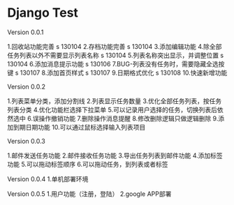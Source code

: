 Django Test
===========

Version 0.0.1

1.回收站功能完善 s 130104
2.存档功能完善 s 130104
3.添加编辑功能 
4.除全部任务列表以外不需要显示列表名称 s 130104
5.列表名称突出显示，并调整位置 s 130104
6.添加消息提示功能 s 130106
7.BUG-列表没有任务时，需要隐藏全选按键 s 130107
8.添加首页样式 s 130107
9.日期格式优化 s 130108
10.快速新增功能 

Version 0.0.2

1.列表菜单分类，添加分割线 
2.列表显示任务数量 
3.优化全部任务列表，按任务列表分类 
4.优化功能栏选择下拉菜单 
5.可以记录用户选择的任务，切换列表后依然选中 
6.误操作撤销功能 
7.删除操作消息提醒 
8.修改删除逻辑只做逻辑删除 
9.添加到期日期功能 
10.可以通过鼠标选择输入列表项目 

Version 0.0.3

1.邮件发送任务功能 
2.邮件接收任务功能 
3.导出任务列表到邮件功能 
4.添加标签功能 
5.可以拖动标签顺序 
6.可以拖动任务，到列表或者标签 

Version 0.0.4
1.单机部署环境 

Version 0.0.5
1.用户功能（注册，登陆）
2.google APP部署 